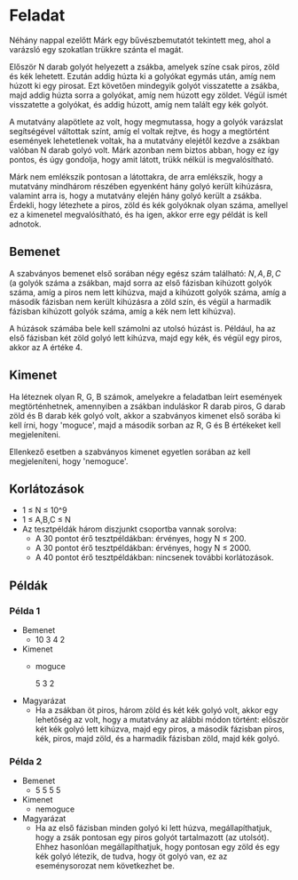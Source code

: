 # Feladat 
Néhány nappal ezelőtt Márk egy bűvészbemutatót tekintett meg, ahol a varázsló egy szokatlan trükkre szánta el magát.

Először N darab golyót helyezett a zsákba, amelyek színe csak piros, zöld és kék lehetett. Ezután addig húzta ki a golyókat egymás után, amíg nem húzott ki egy pirosat. Ezt követően mindegyik golyót visszatette a zsákba, majd addig húzta sorra a golyókat, amíg nem húzott egy zöldet. Végül ismét visszatette a golyókat, és addig húzott, amíg nem talált egy kék golyót.

A mutatvány alapötlete az volt, hogy megmutassa, hogy a golyók varázslat segítségével váltottak színt, amíg el voltak rejtve, és hogy a megtörtént események lehetetlenek voltak, ha a mutatvány elejétől kezdve a zsákban valóban N darab golyó volt. Márk azonban nem biztos abban, hogy ez így pontos, és úgy gondolja, hogy amit látott, trükk nélkül is megvalósítható.

Márk nem emlékszik pontosan a látottakra, de arra emlékszik, hogy a mutatvány mindhárom részében egyenként hány golyó került kihúzásra, valamint arra is, hogy a mutatvány elején hány golyó került a zsákba. Érdekli, hogy létezhete a piros, zöld és kék golyóknak olyan száma, amellyel ez a kimenetel megvalósítható, és ha igen, akkor erre egy példát is kell adnotok.

## Bemenet
A szabványos bemenet első sorában négy egész szám található: $N, A, B, C$ (a golyók száma a zsákban, majd sorra az első fázisban kihúzott golyók száma, amíg a piros nem lett kihúzva, majd a kihúzott golyók száma, amíg a második fázisban nem került kihúzásra a zöld szín, és végül a harmadik fázisban kihúzott golyók száma, amíg a kék nem lett kihúzva).

A húzások számába bele kell számolni az utolsó húzást is. Például, ha az első fázisban két zöld golyó lett kihúzva, majd egy kék, és végül egy piros, akkor az A értéke 4.

## Kimenet
Ha léteznek olyan R, G, B számok, amelyekre a feladatban leírt események megtörténhetnek, amennyiben a zsákban induláskor R darab piros, G darab zöld és B darab kék golyó volt, akkor a szabványos kimenet első sorába ki kell írni, hogy 'moguce', majd a második sorban az R, G és B értékeket kell megjeleníteni.

Ellenkező esetben a szabványos kimenet egyetlen sorában az kell megjeleníteni, hogy 'nemoguce'.

## Korlátozások
- 1 ≤ N ≤ 10^9 
- 1 ≤ A,B,C ≤ N 
- Az tesztpéldák három diszjunkt csoportba vannak sorolva:
    - A 30 pontot érő tesztpéldákban: érvényes, hogy N ≤ 200.
    - A 30 pontot érő tesztpéldákban: érvényes, hogy N ≤ 2000.
    - A 40 pontot érő tesztpéldákban: nincsenek további korlátozások.
## Példák
### Példa 1
- Bemenet
    - 10 3 4 2
- Kimenet
    - moguce

        5 3 2
- Magyarázat
    - Ha a zsákban öt piros, három zöld és két kék golyó volt, akkor egy lehetőség az volt, hogy a mutatvány az alábbi módon történt: először két kék golyó lett kihúzva, majd egy piros, a második fázisban piros, kék, piros, majd zöld, és a harmadik fázisban zöld, majd kék golyó.
### Példa 2
- Bemenet
    - 5 5 5 5
- Kimenet
    - nemoguce
- Magyarázat
    - Ha az első fázisban minden golyó ki lett húzva, megállapíthatjuk, hogy a zsák pontosan egy piros golyót tartalmazott (az utolsót). Ehhez hasonlóan megállapíthatjuk, hogy pontosan egy zöld és egy kék golyó létezik, de tudva, hogy öt golyó van, ez az eseménysorozat nem következhet be.